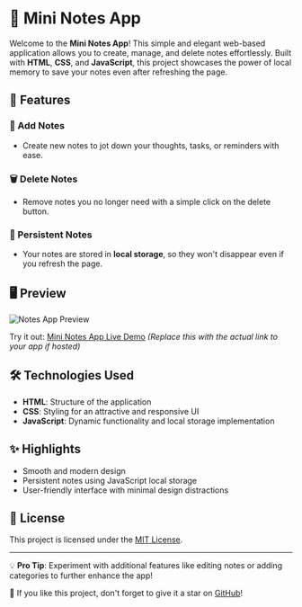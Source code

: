 # 📝 Mini Notes App

Welcome to the **Mini Notes App**! This simple and elegant web-based application allows you to create, manage, and delete notes effortlessly. Built with **HTML**, **CSS**, and **JavaScript**, this project showcases the power of local memory to save your notes even after refreshing the page.

## 🚀 Features

### 📌 Add Notes
- Create new notes to jot down your thoughts, tasks, or reminders with ease.

### 🗑️ Delete Notes
- Remove notes you no longer need with a simple click on the delete button.

### 🔄 Persistent Notes
- Your notes are stored in **local storage**, so they won't disappear even if you refresh the page.

## 🖥️ Preview
![Notes App Preview](images/Screenshot2024-12-13020425.png")

Try it out: [Mini Notes App Live Demo](https://your-live-demo-link-here.com) *(Replace this with the actual link to your app if hosted)*

## 🛠️ Technologies Used

- **HTML**: Structure of the application
- **CSS**: Styling for an attractive and responsive UI
- **JavaScript**: Dynamic functionality and local storage implementation


## ✨ Highlights

- Smooth and modern design
- Persistent notes using JavaScript local storage
- User-friendly interface with minimal design distractions

## 📜 License

This project is licensed under the [MIT License](https://opensource.org/licenses/MIT).

---

💡 **Pro Tip**: Experiment with additional features like editing notes or adding categories to further enhance the app!

🌟 If you like this project, don't forget to give it a star on [GitHub](https://github.com/yourusername/mini-notes-app)!
